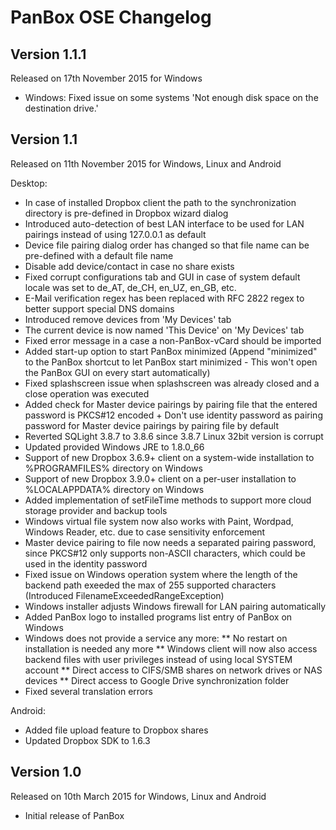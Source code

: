 PanBox OSE Changelog
====================

Version 1.1.1
-------------

Released on 17th November 2015 for Windows

* Windows: Fixed issue on some systems 'Not enough disk space on the destination drive.'

Version 1.1
-----------

Released on 11th November 2015 for Windows, Linux and Android

Desktop:

* In case of installed Dropbox client the path to the synchronization directory is pre-defined in Dropbox wizard dialog
* Introduced auto-detection of best LAN interface to be used for LAN pairings instead of using 127.0.0.1 as default
* Device file pairing dialog order has changed so that file name can be pre-defined with a default file name
* Disable add device/contact in case no share exists
* Fixed corrupt configurations tab and GUI in case of system default locale was set to de_AT, de_CH, en_UZ, en_GB, etc.
* E-Mail verification regex has been replaced with RFC 2822 regex to better support special DNS domains
* Introduced remove devices from 'My Devices' tab
* The current device is now named 'This Device' on 'My Devices' tab
* Fixed error message in a case a non-PanBox-vCard should be imported
* Added start-up option to start PanBox minimized (Append "minimized" to the PanBox shortcut to let PanBox start minimized - This won't open the PanBox GUI on every start automatically)
* Fixed splashscreen issue when splashscreen was already closed and a close operation was executed
* Added check for Master device pairings by pairing file that the entered password is PKCS#12 encoded + Don't use identity password as pairing password for Master device pairings by pairing file by default
* Reverted SQLight 3.8.7 to 3.8.6 since 3.8.7 Linux 32bit version is corrupt
* Updated provided Windows JRE to 1.8.0_66
* Support of new Dropbox 3.6.9+ client on a system-wide installation to %PROGRAMFILES% directory on Windows
* Support of new Dropbox 3.9.0+ client on a per-user installation to %LOCALAPPDATA% directory on Windows
* Added implementation of setFileTime methods to support more cloud storage provider and backup tools
* Windows virtual file system now also works with Paint, Wordpad, Windows Reader, etc. due to case sensitivity enforcement
* Master device pairing to file now needs a separated pairing password, since PKCS#12 only supports non-ASCII characters, which could be used in the identity password
* Fixed issue on Windows operation system where the length of the backend path exeeded the max of 255 supported characters (Introduced FilenameExceededRangeException)
* Windows installer adjusts Windows firewall for LAN pairing automatically
* Added PanBox logo to installed programs list entry of PanBox on Windows
* Windows does not provide a service any more:
 ** No restart on installation is needed any more
 ** Windows client will now also access backend files with user privileges instead of using local SYSTEM account
 ** Direct access to CIFS/SMB shares on network drives or NAS devices
 ** Direct access to Google Drive synchronization folder
* Fixed several translation errors

Android:

* Added file upload feature to Dropbox shares
* Updated Dropbox SDK to 1.6.3

Version 1.0
-----------

Released on 10th March 2015 for Windows, Linux and Android

* Initial release of PanBox